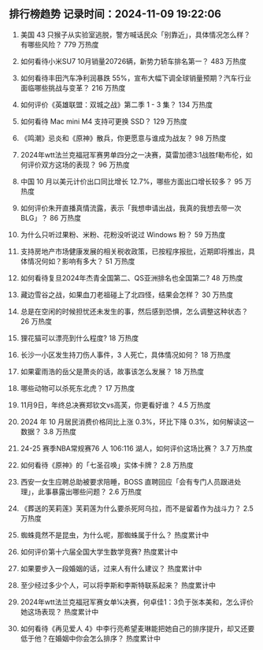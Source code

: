 
## 排行榜趋势 记录时间：2024-11-09 19:22:06
  
  1. 美国 43 只猴子从实验室逃脱，警方喊话民众「别靠近」，具体情况怎么样？有哪些风险？ 779 万热度
    
  2. 如何看待小米SU7 10月销量20726辆，新势力轿车排名第一？ 483 万热度
    
  3. 如何看待丰田汽车净利润暴跌 55%，宣布大幅下调全球销量预期？汽车行业面临哪些挑战与变革？ 216 万热度
    
  4. 如何评价《英雄联盟：双城之战》第二季 1 - 3 集？ 134 万热度
    
  5. 如何看待 Mac mini M4 支持可更换 SSD？ 129 万热度
    
  6. 《鸣潮》忌炎和《原神》散兵，你更愿意与谁成为战友？ 98 万热度
    
  7. 2024年wtt法兰克福冠军赛男单四分之一决赛，莫雷加德3:1战胜f勒布伦，如何评价双方这场的表现？ 96 万热度
    
  8. 中国 10 月以美元计价出口同比增长 12.7%，哪些方面出口增长较多？ 95 万热度
    
  9. 如何评价朱开直播真情流露，表示「我想申请出战，我真的我想去带一次BLG」？ 86 万热度
    
  10. 为什么只听过果粉、米粉、花粉没听说过 Windows 粉？ 59 万热度
    
  11. 支持房地产市场健康发展的相关税收政策，已按程序报批，近期即将推出，具体情况何如？影响有多大？ 51 万热度
    
  12. 如何看待复旦2024年杰青全国第二、QS亚洲排名也全国第二? 48 万热度
    
  13. 藏边雪谷之战，如果血刀老祖碰上了北四怪，结果会怎样？ 30 万热度
    
  14. 总是在空闲的时候担忧还未发生的事，然后感到恐惧，怎么调整这种状态？ 26 万热度
    
  15. 狸花猫可以漂亮到什么程度? 18 万热度
    
  16. 长沙一小区发生持刀伤人事件，3 人死亡，具体情况如何？ 18 万热度
    
  17. 如果霍雨浩的岳父是萧炎的话，故事该怎么发展？ 18 万热度
    
  18. 哪些动物可以杀死东北虎？ 17 万热度
    
  19. 11月9日，年终总决赛郑钦文vs高芙，你更看好谁？ 4.5 万热度
    
  20. 2024 年 10 月居民消费价格同比上涨 0.3%，环比下降 0.3%，如何解读这一数据？ 3.8 万热度
    
  21. 24-25 赛季NBA常规赛76 人 106:116 湖人，如何评价这场比赛？ 3.7 万热度
    
  22. 如何看待《原神》的「七圣召唤」实体卡牌？ 2.8 万热度
    
  23. 西安一女生应聘总助被要求陪睡，BOSS 直聘回应「会有专门人员跟进处理」，此事暴露出哪些问题？ 2.6 万热度
    
  24. 《葬送的芙莉莲》芙莉莲为什么要杀死阿乌拉，而不是留着作为战斗力？ 2.5 万热度
    
  25. 蜘蛛竟然不是昆虫，为什么呢，那蜘蛛属于什么？ 热度累计中
    
  26. 如何评价第十六届全国大学生数学竞赛? 热度累计中
    
  27. 如果要步入一段婚姻的话，过来人有什么建议？ 热度累计中
    
  28. 至少经过多少个人，可以将李斯和李斯特联系起来？ 热度累计中
    
  29. 2024年wtt法兰克福冠军赛女单¼决赛，何卓佳1：3负于张本美和，怎么评价她这场表现？ 热度累计中
    
  30. 如何看待《再见爱人 4》中李行亮希望麦琳能把她自己的排序提升，却又还要低于他？在婚姻中你会怎么排序？ 热度累计中
    